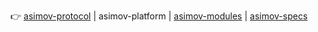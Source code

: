 👉
[asimov-protocol](https://github.com/asimov-protocol)
|
asimov-platform
|
[asimov-modules](https://github.com/asimov-modules)
|
[asimov-specs](https://github.com/asimov-specs)
